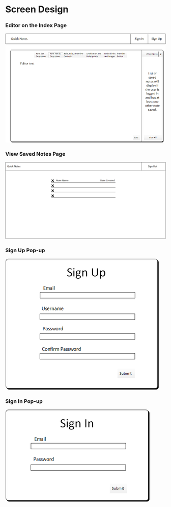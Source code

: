 # Screen Design

### Editor on the Index Page
![Editor Page](ScreenDesignImages/Editor.png)

### View Saved Notes Page
![View Notes](ScreenDesignImages/ViewNotes.png)

### Sign Up Pop-up
![Sign up Pop-up](ScreenDesignImages/SignUp.png)

### Sign In Pop-up
![Sign in Pop-up](ScreenDesignImages/SignIn.png)